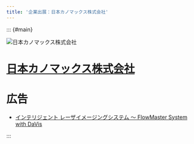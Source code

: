 ```yaml
---
title: '企業出展：日本カノマックス株式会社'
---
```


::: {#main}

![日本カノマックス株式会社](images/kanomax.png)

# [日本カノマックス株式会社](http://www.kanomax.co.jp)

# 広告

- <i class="fas fa-ad"></i> [インテリジェント レーザイメージングシステム ～ FlowMaster System with DaVis](kanomax/ad.pdf)

:::
